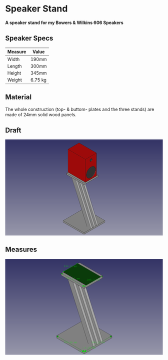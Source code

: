 Speaker Stand
=============

**A speaker stand for my Bowers & Wilkins 606 Speakers**

Speaker Specs
-------------

| Measure | Value   |
|---------|---------|
| Width   | 190mm   |
| Length  | 300mm   |
| Height  | 345mm   |
| Weight  | 6.75 kg |

Material
----

The whole construction (top- & buttom- plates and the three stands) are made of 24mm solid wood panels. 

Draft
-----

![Draft](v3_3.png)

Measures
--------

![Measures](v3_3_measures.png)
